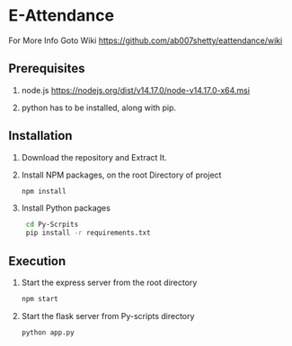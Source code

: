 # E-Attendance   

For More Info Goto Wiki  https://github.com/ab007shetty/eattendance/wiki

## Prerequisites

1. node.js https://nodejs.org/dist/v14.17.0/node-v14.17.0-x64.msi

2. python has to be installed, along with pip.

## Installation

1. Download the repository and Extract It.

2. Install NPM packages, on the root Directory of project

   ```sh
   npm install      
   ```

3. Install Python packages

   ```sh
    cd Py-Scrpits  
    pip install -r requirements.txt   
   ```

## Execution

1. Start the express server from the root directory

   ```sh
   npm start
   ```

2. Start the flask server from Py-scripts directory

   ```sh
   python app.py
   ```

